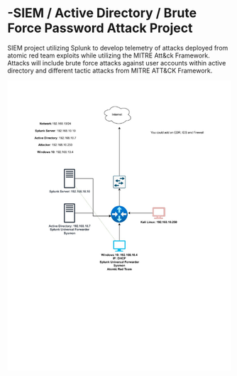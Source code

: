 # -SIEM / Active Directory / Brute Force Password Attack Project

SIEM project utilizing Splunk to develop telemetry of attacks deployed from atomic red team exploits while utilizing the MITRE Att&ck Framework. Attacks will include brute force attacks against user accounts within active directory and different tactic attacks from MITRE ATT&CK Framework.

![image alt](https://github.com/JonSecOps/-IN-PROGRESS-SIEM-Project/blob/main/SIEM%20Project.jpg?raw=true)
